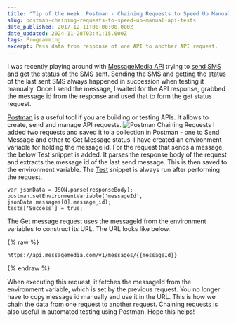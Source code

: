 ```yaml
---
title: "Tip of the Week: Postman - Chaining Requests to Speed Up Manual API Tests"
slug: postman-chaining-requests-to-speed-up-manual-api-tests
date_published: 2017-12-11T00:00:00.000Z
date_updated: 2024-11-28T03:41:15.000Z
tags: Programming
excerpt: Pass data from response of one API to another API request.
---
```


I was recently playing around with [MessageMedia API](https://www.messagemedia.com.au/) trying to [send SMS and get the status of the SMS sent](https://developers.messagemedia.com/code/messages-api-documentation/). Sending the SMS and getting the status of the last sent SMS always happened in succession when testing it manually. Once I send the message, I waited for the API response, grabbed the message id from the response and used that to form the get status request.

[Postman](https://www.getpostman.com/) is a useful tool if you are building or testing APIs. It allows to create, send and manage API requests.
![Postman Chaining Requests](__GHOST_URL__/content/images/postman_chaining_requests.png)
I added two requests and saved it to a collection in Postman - one to Send Message and other to Get Message status. I have created an environment variable for holding the message id. For the request that sends a message, the below Test snippet is added. It parses the response body of the request and extracts the message id of the last send message. This is then saved to the environment variable. The [Test](https://www.getpostman.com/docs/postman/scripts/test_scripts) snippet is always run after performing the request.

    var jsonData = JSON.parse(responseBody);
    postman.setEnvironmentVariable('messageId', jsonData.messages[0].message_id);
    tests['Success'] = true;
    

The Get message request uses the messageId from the environment variables to construct its URL. The URL looks like below.

{% raw %}

    https://api.messagemedia.com/v1/messages/{{messageId}}
    

{% endraw %}

When executing this request, it fetches the messageId from the environment variable, which is set by the previous request. You no longer have to copy message id manually and use it in the URL. This is how we chain the data from one request to another request. Chaining requests is also useful in automated testing using Postman. Hope this helps!
